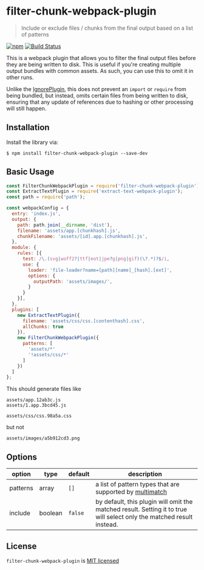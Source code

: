 # filter-chunk-webpack-plugin

> Include or exclude files / chunks from the final output based on a list of patterns

[![npm][npm-badge]][npm-link]
[![Build Status][circle-badge]][circle-link]

This is a webpack plugin that allows you to filter the final output files
before they are being written to disk. This is useful if you're creating
multiple output bundles with common assets. As such, you can use this
to omit it in other runs.

Unlike the [IgnorePlugin][ignore-plugin-package], this does not prevent
an `import` or `require` from being bundled, but instead, omits certain
files from being written to disk, ensuring that any update of references
due to hashing or other processing will still happen.

## Installation

Install the library via:

```
$ npm install filter-chunk-webpack-plugin --save-dev
```

## Basic Usage

```js
const FilterChunkWebpackPlugin = require('filter-chunk-webpack-plugin');
const ExtractTextPlugin = require('extract-text-webpack-plugin');
const path = require('path');

const webpackConfig = {
  entry: 'index.js',
  output: {
    path: path.join(__dirname, 'dist'),
    filename: 'assets/app.[chunkhash].js',
    chunkFilename: 'assets/[id].app.[chunkhash].js',
  },
  module: {
    rules: [{
      test: /\.(svg|woff2?|ttf|eot|jpe?g|png|gif)(\?.*)?$/i,
      use: {
        loader: 'file-loader?name=[path][name]_[hash].[ext]',
        options: {
          outputPath: 'assets/images/',
        }
      }
    }],
  },
  plugins: [
    new ExtractTextPlugin({
      filename: 'assets/css/css.[contenthash].css',
      allChunks: true
    }),
    new FilterChunkWebpackPlugin({
      patterns: [
        'assets/*'
        '!assets/css/*'
      ]
    })
  ]
};
```

This should generate files like

```
assets/app.12ab3c.js
assets/1.app.3bcd45.js

assets/css/css.98a5a.css
```

but not

```
assets/images/a5b912cd3.png
```

## Options

| option   | type    | default | description                                                                                                           |
| -------- | ------- | ------- | --------------------------------------------------------------------------------------------------------------------- |
| patterns | array   | `[]`    | a list of pattern types that are supported by [multimatch][multimatch-package]                                        |
| include  | boolean | `false` | by default, this plugin will omit the matched result. Setting it to true will select only the matched result instead. |

## License

`filter-chunk-webpack-plugin` is [MIT licensed](./LICENSE)

[npm-badge]: https://img.shields.io/npm/v/filter-chunk-webpack-plugin.svg?style=flat-square
[npm-link]: https://www.npmjs.com/package/filter-chunk-webpack-plugin

[circle-badge]: https://img.shields.io/circleci/project/github/yeojz/filter-chunk-webpack-plugin/master.svg?style=flat-square
[circle-link]: https://circleci.com/gh/yeojz/filter-chunk-webpack-plugin

[multimatch-package]: https://github.com/sindresorhus/multimatch
[ignore-plugin-package]: https://webpack.js.org/plugins/ignore-plugin/
